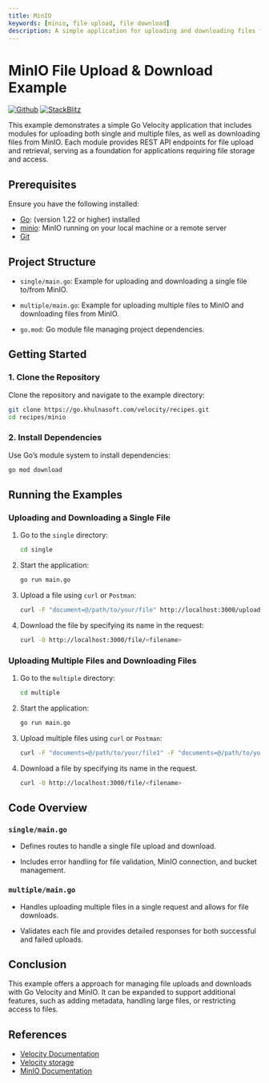 ```yaml
---
title: MinIO
keywords: [minio, file upload, file download]
description: A simple application for uploading and downloading files from MinIO.
---
```


# MinIO File Upload & Download Example

[![Github](https://img.shields.io/static/v1?label=&message=Github&color=2ea44f&style=for-the-badge&logo=github)](https://go.khulnasoft.com/velocity/recipes/tree/master/minio) [![StackBlitz](https://img.shields.io/static/v1?label=&message=StackBlitz&color=2ea44f&style=for-the-badge&logo=StackBlitz)](https://stackblitz.com/github/khulnasoft/recipes/tree/master/minio)

This example demonstrates a simple Go Velocity application that includes modules for uploading both single and multiple files, as well as downloading files from MinIO. Each module provides REST API endpoints for file upload and retrieval, serving as a foundation for applications requiring file storage and access.

## Prerequisites

Ensure you have the following installed:

- [Go](https://golang.org/dl/): (version 1.22 or higher) installed
- [minio](https://min.io/download): MinIO running on your local machine or a remote server
- [Git](https://git-scm.com/downloads)

## Project Structure

- `single/main.go`: Example for uploading and downloading a single file to/from MinIO.

- `multiple/main.go`: Example for uploading multiple files to MinIO and downloading files from MinIO.

- `go.mod`: Go module file managing project dependencies.

## Getting Started

### 1. Clone the Repository

Clone the repository and navigate to the example directory:

```bash
git clone https://go.khulnasoft.com/velocity/recipes.git
cd recipes/minio
```

### 2. Install Dependencies

Use Go’s module system to install dependencies:

```bash
go mod download
```

## Running the Examples

### Uploading and Downloading a Single File

1. Go to the `single` directory:

   ```bash
   cd single
   ```

2. Start the application:

   ```bash
   go run main.go
   ```

3. Upload a file using `curl` or `Postman`:
   ```bash
   curl -F "document=@/path/to/your/file" http://localhost:3000/upload
   ```
4. Download the file by specifying its name in the request:

   ```bash
   curl -O http://localhost:3000/file/<filename>
   ```

### Uploading Multiple Files and Downloading Files

1. Go to the `multiple` directory:

   ```bash
   cd multiple
   ```

2. Start the application:

   ```bash
   go run main.go
   ```

3. Upload multiple files using `curl` or `Postman`:

   ```bash
   curl -F "documents=@/path/to/your/file1" -F "documents=@/path/to/your/file2" http://localhost:3000/upload
   ```

4. Download a file by specifying its name in the request.

   ```bash
   curl -O http://localhost:3000/file/<filename>
   ```

## Code Overview

### `single/main.go`

- Defines routes to handle a single file upload and download.

- Includes error handling for file validation, MinIO connection, and bucket management.

### `multiple/main.go`

- Handles uploading multiple files in a single request and allows for file downloads.

- Validates each file and provides detailed responses for both successful and failed uploads.

## Conclusion

This example offers a approach for managing file uploads and downloads with Go Velocity and MinIO. It can be expanded to support additional features, such as adding metadata, handling large files, or restricting access to files.

## References

- [Velocity Documentation](https://docs.khulnasoft.io)
- [Velocity storage](https://go.khulnasoft.com/velocity/storage)
- [MinIO Documentation](https://min.io/docs/)
